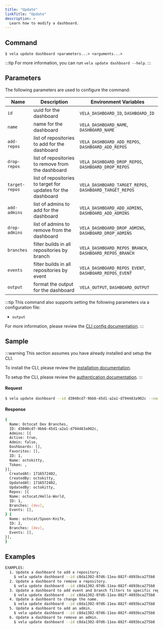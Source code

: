 ```yaml
---
title: "Update"
linkTitle: "Update"
description: >
  Learn how to modify a dashboard.
---
```


## Command

```
$ vela update dashboard <parameters...> <arguments...>
```

:::tip
For more information, you can run `vela update dashboard --help`.
:::

## Parameters

The following parameters are used to configure the command:

| Name           | Description                                                  | Environment Variables                                   |
| -------------- | ------------------------------------------------------------ | ------------------------------------------------------- |
| `id`           | uuid for the dashboard                                       | `VELA_DASHBOARD_ID`, `DASHBOARD_ID`                     |
| `name`         | name for the dashboard                                       | `VELA_DASHBOARD_NAME`, `DASHBOARD_NAME`                 |
| `add-repos`    | list of repositories to add for the dashboard                | `VELA_DASHBOARD_ADD_REPOS`, `DASHBOARD_ADD_REPOS`       |
| `drop-repos`   | list of repositories to remove from the dashboard            | `VELA_DASHBOARD_DROP_REPOS`, `DASHBOARD_DROP_REPOS`     |
| `target-repos` | list of repositories to target for updates for the dashboard | `VELA_DASHBOARD_TARGET_REPOS`, `DASHBOARD_TARGET_REPOS` |
| `add-admins`   | list of admins to add for the dashboard                      | `VELA_DASHBOARD_ADD_ADMINS`, `DASHBOARD_ADD_ADMINS`     |
| `drop-admins`  | list of admins to remove from the dashboard                  | `VELA_DASHBOARD_DROP_ADMINS`, `DASHBOARD_DROP_ADMINS`   |
| `branches`     | filter builds in all repositories by branch                  | `VELA_DASHBOARD_REPOS_BRANCH`, `DASHBOARD_REPOS_BRANCH` |
| `events`       | filter builds in all repositories by event                   | `VELA_DASHBOARD_REPOS_EVENT`, `DASHBOARD_REPOS_EVENT`   |
| `output`       | format the output for the dashboard                          | `VELA_OUTPUT`, `DASHBOARD_OUTPUT`                       |

:::tip
This command also supports setting the following parameters via a configuration file:

- `output`

For more information, please review the [CLI config documentation](/docs//docs/reference/cli/config.md).
:::

## Sample

:::warning
This section assumes you have already installed and setup the CLI.

To install the CLI, please review the [installation documentation](/docs/reference/cli/install.md).

To setup the CLI, please review the [authentication documentation](/docs/reference/cli/authentication.md).
:::

#### Request

```sh
$ vela update dashboard --id d3040cd7-9bb6-45d1-a2a1-d794483a902c --name 'Octocat Dev Branches' --target-repos octocat/Hello-world,octocat/Spoon-Knife --branches dev
```

#### Response

```sh
{
  Name: Octocat Dev Branches,
  ID: d3040cd7-9bb6-45d1-a2a1-d794483a902c,
  Admins: [{
  Active: true,
  Admin: false,
  Dashboards: [],
  Favorites: [],
  ID: 1,
  Name: octokitty,
  Token: ,
}],
  CreatedAt: 1716572402,
  CreatedBy: octokitty,
  UpdatedAt: 1716572402,
  UpdatedBy: octokitty,
  Repos: [{
  Name: octocat/Hello-World,
  ID: 1,
  Branches: [dev],
  Events: [],
} {
  Name: octocat/Spoon-Knife,
  ID: 2,
  Branches: [dev],
  Events: [],
}],
}
```

## Examples

```sh
EXAMPLES:
  1. Update a dashboard to add a repository.
    $ vela update dashboard --id c8da1302-07d6-11ea-882f-4893bca275b8 --add-repos Org-1/Repo-1
  2. Update a dashboard to remove a repository.
    $ vela update dashboard --id c8da1302-07d6-11ea-882f-4893bca275b8 --drop-repos Org-1/Repo-1
  3. Update a dashboard to add event and branch filters to specific repositories.
    $ vela update dashboard --id c8da1302-07d6-11ea-882f-4893bca275b8 --target-repos Org-1/Repo-1,Org-2/Repo-2 --branches main --events push
  4. Update a dashboard to change the name.
    $ vela update dashboard --id c8da1302-07d6-11ea-882f-4893bca275b8 --name MyDashboard
  5. Update a dashboard to add an admin.
    $ vela update dashboard --id c8da1302-07d6-11ea-882f-4893bca275b8 --add-admins JohnDoe
  6. Update a dashboard to remove an admin.
    $ vela update dashboard --id c8da1302-07d6-11ea-882f-4893bca275b8 --drop-admins JohnDoe
```
